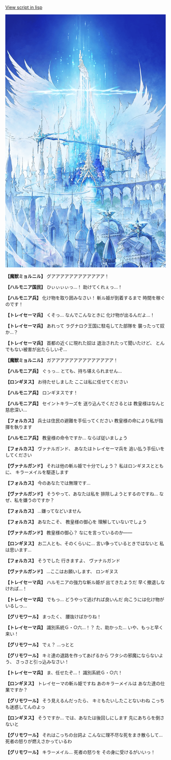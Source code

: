 [View script in lisp](../scripts/100503051.txt)

![400_angel_castle_daytime.png](../images/backgrounds/400_angel_castle_daytime.png)

**【魔獣ミョルニル】**
グアアアアアアアアアアアア！

**【ハルモニア国民】**
ひぃぃぃぃっ…！
助けてくれぇっ…！

**【ハルモニア兵】**
化け物を取り囲みなさい！
斬ル姫が到着するまで
時間を稼ぐのです！

**【トレイセーマ兵】**
くそっ…
なんでこんなときに
化け物が出るんだよ…！

**【トレイセーマ兵】**
あれって
ラグナロク王国に駐屯してた部隊を
襲ったって奴か…？

**【トレイセーマ兵】**
首都の近くに現れた奴は
退治されたって聞いたけど、
とんでもない被害が出たらしいぞ…

**【魔獣ミョルニル】**
ガアアアアアアアアアアアアアア！

**【ハルモニア兵】**
ぐぅっ…
とても、持ち堪えられません…

**【ロンギヌス】**
お待たせしました
ここは私に任せてください

**【ハルモニア兵】**
ロンギヌスです！

**【ハルモニア兵】**
セイントキラーズを
送り込んでくださるとは
教皇様はなんと慈悲深い…

**【フォルカス】**
兵士は住民の避難を手伝ってください
教皇様の命により私が指揮を執ります

**【ハルモニア兵】**
教皇様の命令ですか…
ならば従いましょう

**【フォルカス】**
ヴァナルガンド、
あなたはトレイセーマ兵を
追い払う手伝いをしてください

**【ヴァナルガンド】**
それは他の斬ル姫で十分でしょう？
私はロンギヌスとともに、
キラーメイルを駆逐します

**【フォルカス】**
今のあなたでは無理です…

**【ヴァナルガンド】**
そうやって、あなたは私を
排除しようとするのですね…
なぜ、私を嫌うのですか？

**【フォルカス】**
…嫌ってなどいません

**【フォルカス】**
あなたこそ、
教皇様の御心を
理解していないでしょう

**【ヴァナルガンド】**
教皇様の御心？
なにを言っているのか――

**【ロンギヌス】**
お二人とも、そのくらいに…
言い争っているときではないと
私は思います…

**【フォルカス】**
そうでした
行きますよ、
ヴァナルガンド

**【ヴァナルガンド】**
…ここはお願いします、
ロンギヌス

**【トレイセーマ兵】**
ハルモニアの強力な斬ル姫が
出てきたようだ
早く撤退しなければ…！

**【トレイセーマ兵】**
でもっ…
どうやって逃げれば良いんだ
向こうには化け物がいるしっ…

**【グリモワール】**
まったく、
腰抜けばかりね！

**【トレイセーマ兵】**
識別系統Ｇ・○六…！？
た、助かった…
いや、もっと早く来い！

**【グリモワール】**
でぇ？
…っとと

**【グリモワール】**
キミ達の退路を作ってあげるから
ワタシの邪魔にならないよう、
さっさと引っ込みなさい！

**【トレイセーマ兵】**
ま、任せたぞ…！
識別系統Ｇ・○六！

**【ロンギヌス】**
トレイセーマの斬ル姫ですね
あのキラーメイルは
あなた達の仕業ですか？

**【グリモワール】**
そう見えるんだったら、
キミもたいしたことないわね
こっちも迷惑してんのよっ

**【ロンギヌス】**
そうですか…
では、あなたは後回しにします
先にあちらを倒さないと

**【グリモワール】**
それはこっちの台詞よ
こんなに理不尽な死をまき散らして…
死者の怒りが燃えさかっているわ

**【グリモワール】**
キラーメイル…
死者の怒りを
その身に受けるがいいっ！